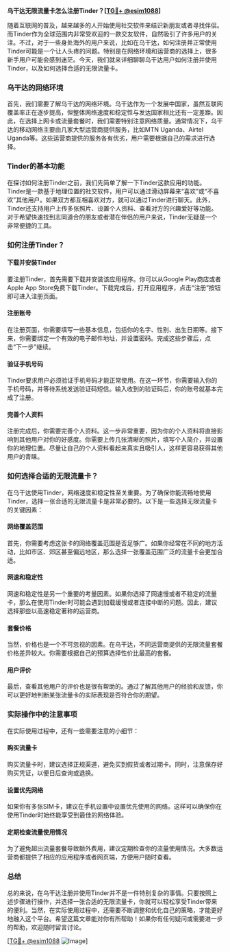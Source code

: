 **乌干达无限流量卡怎么注册Tinder？[[TG💪+ @esim1088](https://t.me/s/esim1088)]**

随着互联网的普及，越来越多的人开始使用社交软件来结识新朋友或者寻找伴侣。而Tinder作为全球范围内非常受欢迎的一款交友软件，自然吸引了许多用户的关注。不过，对于一些身处海外的用户来说，比如在乌干达，如何注册并正常使用Tinder可能是一个让人头疼的问题。特别是在网络环境和运营商的选择上，很多新手用户可能会感到迷茫。今天，我们就来详细聊聊乌干达用户如何注册并使用Tinder，以及如何选择合适的无限流量卡。

### 乌干达的网络环境

首先，我们需要了解乌干达的网络环境。乌干达作为一个发展中国家，虽然互联网覆盖率正在逐步提高，但整体网络速度和稳定性与发达国家相比还有一定差距。因此，在选择上网卡或流量套餐时，我们需要特别注意网络质量。通常情况下，乌干达的移动网络主要由几家大型运营商提供服务，比如MTN Uganda、Airtel Uganda等。这些运营商提供的服务各有优劣，用户需要根据自己的需求进行选择。

### Tinder的基本功能

在探讨如何注册Tinder之前，我们先简单了解一下Tinder这款应用的功能。Tinder是一款基于地理位置的社交软件，用户可以通过滑动屏幕来“喜欢”或“不喜欢”其他用户。如果双方都互相喜欢对方，就可以通过Tinder进行聊天。此外，Tinder还支持用户上传多张照片、设置个人资料、查看对方的兴趣爱好等功能。对于希望快速找到志同道合的朋友或者潜在伴侣的用户来说，Tinder无疑是一个非常便捷的工具。

### 如何注册Tinder？

#### 下载并安装Tinder

要注册Tinder，首先需要下载并安装该应用程序。你可以从Google Play商店或者Apple App Store免费下载Tinder。下载完成后，打开应用程序，点击“注册”按钮即可进入注册页面。

#### 注册账号

在注册页面，你需要填写一些基本信息，包括你的名字、性别、出生日期等。接下来，你需要绑定一个有效的电子邮件地址，并设置密码。完成这些步骤后，点击“下一步”继续。

#### 验证手机号码

Tinder要求用户必须验证手机号码才能正常使用。在这一环节，你需要输入你的手机号码，并等待系统发送验证码短信。输入收到的验证码后，你的账号就基本完成了注册。

#### 完善个人资料

注册完成后，你需要完善个人资料。这一步非常重要，因为你的个人资料将直接影响到其他用户对你的好感度。你需要上传几张清晰的照片，填写个人简介，并设置你的地理位置。尽量让自己的个人资料看起来真实且吸引人，这样更容易获得其他用户的青睐。

### 如何选择合适的无限流量卡？

在乌干达使用Tinder，网络速度和稳定性至关重要。为了确保你能流畅地使用Tinder，选择一张合适的无限流量卡是非常必要的。以下是一些选择无限流量卡的关键因素：

#### 网络覆盖范围

首先，你需要考虑这张卡的网络覆盖范围是否足够广。如果你经常在不同的地方活动，比如市区、郊区甚至偏远地区，那么选择一张覆盖范围广泛的流量卡会更加合适。

#### 网速和稳定性

网速和稳定性是另一个重要的考量因素。如果你选择了网速慢或者不稳定的流量卡，那么在使用Tinder时可能会遇到加载缓慢或者连接中断的问题。因此，建议选择那些以高速稳定著称的运营商。

#### 套餐价格

当然，价格也是一个不可忽视的因素。在乌干达，不同运营商提供的无限流量套餐价格差异较大。你需要根据自己的预算选择性价比最高的套餐。

#### 用户评价

最后，查看其他用户的评价也是很有帮助的。通过了解其他用户的经验和反馈，你可以更好地判断某张流量卡的实际表现是否符合你的期望。

### 实际操作中的注意事项

在实际使用过程中，还有一些需要注意的小细节：

#### 购买流量卡

购买流量卡时，建议选择正规渠道，避免买到假货或者过期卡。同时，注意保存好购买凭证，以便日后查询或退换。

#### 设置优先网络

如果你有多张SIM卡，建议在手机设置中设置优先使用的网络。这样可以确保你在使用Tinder时始终能享受到最佳的网络体验。

#### 定期检查流量使用情况

为了避免超出流量套餐导致额外费用，建议定期检查你的流量使用情况。大多数运营商都提供了相应的应用程序或者网页端，方便用户随时查看。

### 总结

总的来说，在乌干达注册并使用Tinder并不是一件特别复杂的事情。只要按照上述步骤进行操作，并选择一张合适的无限流量卡，你就可以轻松享受Tinder带来的便利。当然，在实际使用过程中，还需要不断调整和优化自己的策略，才能更好地融入这个平台。希望这篇文章能对你有所帮助！如果你有任何疑问或需要进一步的帮助，欢迎随时留言讨论。

[[TG💪+ @esim1088](https://t.me/s/esim1088) ![Image](https://i.postimg.cc/4NQfJmqS/Snipaste-2025-05-13-00-14-12.png)]